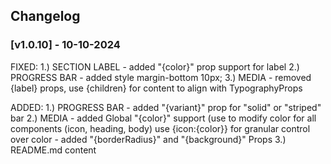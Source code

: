 ## Changelog

### [v1.0.10] - 10-10-2024

FIXED:
1.) SECTION LABEL - added "{color}" prop support for label
2.) PROGRESS BAR - added style margin-bottom 10px;
3.) MEDIA - removed {label} props, use {children} for content to align with TypographyProps

ADDED:
1.) PROGRESS BAR - added "{variant}" prop for "solid" or "striped" bar
2.) MEDIA - added Global "{color}" support (use to modify color for all components (icon, heading, body) use {icon:{color}} for granular control over color - added "{borderRadius}" and "{background}" Props
3.) README.md content
